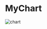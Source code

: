 # MyChart

![chart](https://github.com/user-attachments/assets/039f49dc-61ab-44b7-9149-024421ce1917)

